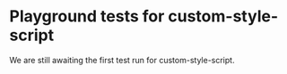# Playground tests for custom-style-script
We are still awaiting the first test run for custom-style-script.
